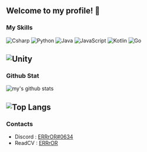 ## Welcome to my profile! 👋

### My Skills
![Csharp](https://img.shields.io/badge/-Csharp-9d70d8?style=for-the-badge&logo=c-sharp&logoColor=fff)
![Python](https://img.shields.io/badge/-Python-3471a1?style=for-the-badge&logo=python&logoColor=fff)
![Java](https://img.shields.io/badge/-Java-ec8032?style=for-the-badge&logo=java&logoColor=fff)
![JavaScript](https://img.shields.io/badge/-JavaScript-e3d41e?style=for-the-badge&logo=javascript&logoColor=fff)
![Kotlin](https://img.shields.io/badge/-Kotlin-0099dd?style=for-the-badge&logo=kotlin&logoColor=fff)
![Go](https://img.shields.io/badge/-Go-0099dd?style=for-the-badge&logo=go&logoColor=fff)

![Unity](https://img.shields.io/badge/-Unity-040707?style=for-the-badge&logo=unity&logoColor=fff)
---
### Github Stat
![my's github stats](https://github-readme-stats.vercel.app/api?username=ERRrOR404&theme=dark)

![Top Langs](https://github-readme-stats.vercel.app/api/top-langs/?username=ERRrOR404&layout=compact&theme=dark)
---
### Contacts
- Discord : [ERRrOR#0634](https://discord.com/users/476152575385927711)
- ReadCV : [ERRrOR](https://read.cv/error)
